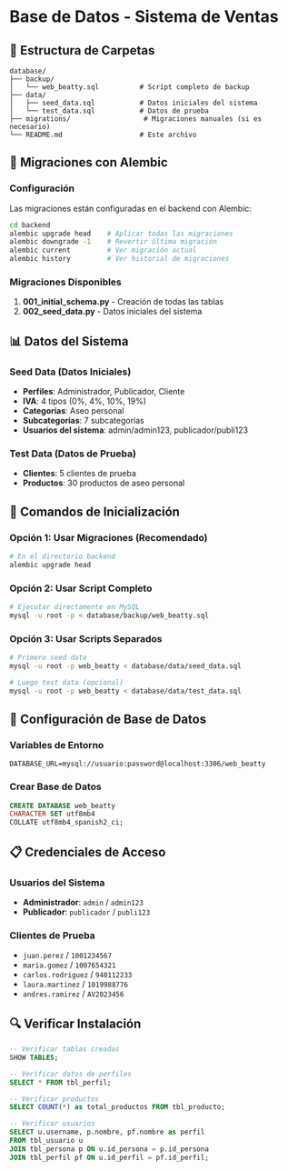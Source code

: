 # Base de Datos - Sistema de Ventas

## 📁 Estructura de Carpetas

```
database/
├── backup/
│   └── web_beatty.sql          # Script completo de backup
├── data/
│   ├── seed_data.sql           # Datos iniciales del sistema
│   └── test_data.sql           # Datos de prueba
├── migrations/                  # Migraciones manuales (si es necesario)
└── README.md                   # Este archivo
```

## 🔄 Migraciones con Alembic

### Configuración
Las migraciones están configuradas en el backend con Alembic:

```bash
cd backend
alembic upgrade head    # Aplicar todas las migraciones
alembic downgrade -1    # Revertir última migración
alembic current         # Ver migración actual
alembic history         # Ver historial de migraciones
```

### Migraciones Disponibles

1. **001_initial_schema.py** - Creación de todas las tablas
2. **002_seed_data.py** - Datos iniciales del sistema

## 📊 Datos del Sistema

### Seed Data (Datos Iniciales)
- **Perfiles**: Administrador, Publicador, Cliente
- **IVA**: 4 tipos (0%, 4%, 10%, 19%)
- **Categorías**: Aseo personal
- **Subcategorías**: 7 subcategorías
- **Usuarios del sistema**: admin/admin123, publicador/publi123

### Test Data (Datos de Prueba)
- **Clientes**: 5 clientes de prueba
- **Productos**: 30 productos de aseo personal

## 🚀 Comandos de Inicialización

### Opción 1: Usar Migraciones (Recomendado)
```bash
# En el directorio backend
alembic upgrade head
```

### Opción 2: Usar Script Completo
```bash
# Ejecutar directamente en MySQL
mysql -u root -p < database/backup/web_beatty.sql
```

### Opción 3: Usar Scripts Separados
```bash
# Primero seed data
mysql -u root -p web_beatty < database/data/seed_data.sql

# Luego test data (opcional)
mysql -u root -p web_beatty < database/data/test_data.sql
```

## 🔧 Configuración de Base de Datos

### Variables de Entorno
```env
DATABASE_URL=mysql://usuario:password@localhost:3306/web_beatty
```

### Crear Base de Datos
```sql
CREATE DATABASE web_beatty 
CHARACTER SET utf8mb4 
COLLATE utf8mb4_spanish2_ci;
```

## 📋 Credenciales de Acceso

### Usuarios del Sistema
- **Administrador**: `admin` / `admin123`
- **Publicador**: `publicador` / `publi123`

### Clientes de Prueba
- `juan.perez` / `1001234567`
- `maria.gomez` / `1007654321`
- `carlos.rodriguez` / `940112233`
- `laura.martinez` / `1019988776`
- `andres.ramirez` / `AV2023456`

## 🔍 Verificar Instalación

```sql
-- Verificar tablas creadas
SHOW TABLES;

-- Verificar datos de perfiles
SELECT * FROM tbl_perfil;

-- Verificar productos
SELECT COUNT(*) as total_productos FROM tbl_producto;

-- Verificar usuarios
SELECT u.username, p.nombre, pf.nombre as perfil 
FROM tbl_usuario u 
JOIN tbl_persona p ON u.id_persona = p.id_persona 
JOIN tbl_perfil pf ON u.id_perfil = pf.id_perfil;
```
